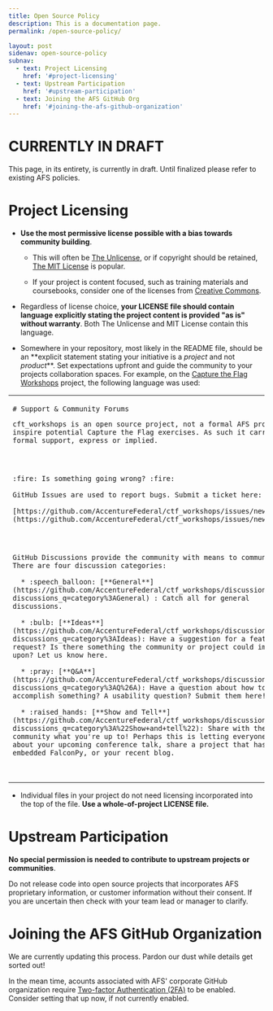 ```yaml
---
title: Open Source Policy
description: This is a documentation page.
permalink: /open-source-policy/

layout: post
sidenav: open-source-policy
subnav:
  - text: Project Licensing
    href: '#project-licensing'
  - text: Upstream Participation
    href: '#upstream-participation'
  - text: Joining the AFS GitHub Org
    href: '#joining-the-afs-github-organization'
---
```


# CURRENTLY IN DRAFT
This page, in its entirety, is currently in draft. Until finalized please refer to existing AFS policies.

# Project Licensing
* **Use the most permissive license possible with a bias towards community building**.

  * This will often be [The Unlicense](https://opensource.org/licenses/unlicense), or if copyright should be retained, [The MIT License](https://opensource.org/licenses/MIT) is popular.

  * If your project is content focused, such as training materials and coursebooks, consider one of the licenses from [Creative Commons](https://creativecommons.org/choose/).

* Regardless of license choice, **your LICENSE file should contain language explicitly stating the project content is provided "as is" without warranty**. Both The Unlicense and MIT License contain this language.

* Somewhere in your repository, most likely in the README file, should be an **explicit statement
stating your initiative is a *project* and not *product*\**. Set expectations upfront and guide the community to your projects collaboration spaces. For example, on the [Capture the Flag Workshops](https://github.com/AccentureFederal/ctf_workshops) project, the following language was used:

<table>
<td>
<code>
# Support & Community Forums
<p>cft_workshops is an open source project, not a formal AFS product, to inspire potential Capture the Flag exercises. As such it carries no formal support, express or implied.</p>

<p>:fire: Is something going wrong? :fire:<br/>
GitHub Issues are used to report bugs. Submit a ticket here:<br/>
[https://github.com/AccentureFederal/ctf_workshops/issues/new/choose](https://github.com/AccentureFederal/ctf_workshops/issues/new/choose)</p>

<p>GitHub Discussions provide the community with means to communicate. There are four discussion categories:<br/>
  * :speech_balloon: [**General**](https://github.com/AccentureFederal/ctf_workshops/discussions?discussions_q=category%3AGeneral) : Catch all for general discussions. <br/>
  * :bulb: [**Ideas**](https://github.com/AccentureFederal/ctf_workshops/discussions?discussions_q=category%3AIdeas): Have a suggestion for a feature request? Is there something the community or project could improve upon? Let us know here.<br/>
  * :pray: [**Q&A**](https://github.com/AccentureFederal/ctf_workshops/discussions?discussions_q=category%3AQ%26A): Have a question about how to accomplish something? A usability question? Submit them here!<br/>
  * :raised_hands: [**Show and Tell**](https://github.com/AccentureFederal/ctf_workshops/discussions?discussions_q=category%3A%22Show+and+tell%22): Share with the community what you're up to! Perhaps this is letting everyone know about your upcoming conference talk, share a project that has embedded FalconPy, or your recent blog.</p>
  </code>
  </td>
</table>

* Individual files in your project do not need licensing incorporated into the top of the file. **Use a whole-of-project LICENSE file.**


# Upstream Participation
**No special permission is needed to contribute to upstream projects or communities**. 

Do not release code into open source projects that incorporates AFS proprietary information, or customer information without their consent. If you are uncertain then check with your team lead or manager to clarify.


# Joining the AFS GitHub Organization
We are currently updating this process. Pardon our dust while details get sorted out!

In the mean time, acounts associated with AFS' corporate GitHub organization require [Two-factor Authentication (2FA)](https://docs.github.com/en/free-pro-team@latest/github/authenticating-to-github/securing-your-account-with-two-factor-authentication-2fa) to be enabled. Consider setting that up now, if not currently enabled.
